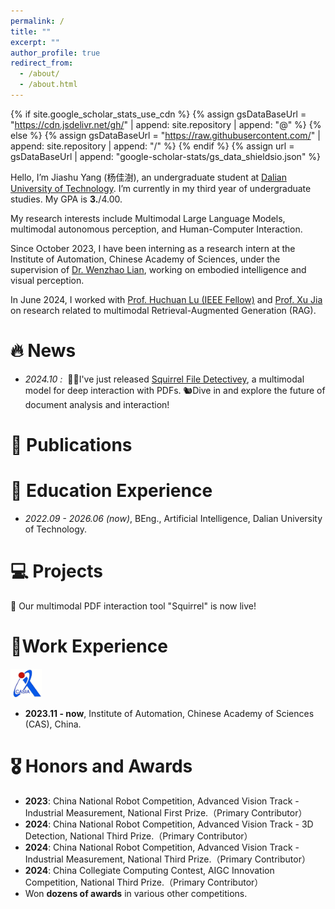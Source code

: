 ```yaml
---
permalink: /
title: ""
excerpt: ""
author_profile: true
redirect_from: 
  - /about/
  - /about.html
---
```


{% if site.google_scholar_stats_use_cdn %}
{% assign gsDataBaseUrl = "https://cdn.jsdelivr.net/gh/" | append: site.repository | append: "@" %}
{% else %}
{% assign gsDataBaseUrl = "https://raw.githubusercontent.com/" | append: site.repository | append: "/" %}
{% endif %}
{% assign url = gsDataBaseUrl | append: "google-scholar-stats/gs_data_shieldsio.json" %}

<span class='anchor' id='about-me'></span>


Hello, I’m Jiashu Yang (杨佳澍), an undergraduate student at <a href='https://www.dlut.edu.cn//'>Dalian University of Technology</a>. I’m currently in my third year of undergraduate studies. My GPA is **3.**/4.00.

My research interests include Multimodal Large Language Models, multimodal autonomous perception, and Human-Computer Interaction.
 

Since October 2023, I have been interning as a research intern at the Institute of Automation, Chinese Academy of Sciences, under the supervision of <a href='https://lianwenzhao.github.io/'>Dr. Wenzhao Lian</a>, working on embodied intelligence and visual perception. 

In June 2024, I worked with <a href='https://scholar.google.com/citations?user=D3nE0agAAAAJ&hl=zh-CN&oi=ao'>Prof. Huchuan Lu (IEEE Fellow)</a> and <a href='https://stephenjia.github.io/'>Prof. Xu Jia</a>   on research related to multimodal Retrieval-Augmented Generation (RAG).


# 🔥 News

- *2024.10 :* &nbsp;🎉🎉I've just released <a href='https://www.dlut.edu.cn//'>Squirrel File Detectivey</a>, a multimodal model for deep interaction with PDFs. 🐿️Dive in and explore the future of document analysis and interaction! 


# 📝 Publications 



# 📖 Education Experience
- *2022.09 - 2026.06 (now)*, BEng., Artificial Intelligence, Dalian University of Technology.


# 💻 Projects
📂 Our multimodal PDF interaction tool "Squirrel" is now live! 


# 💼Work Experience
<img src="/assets/images/CASIA.jpg" alt="Institute of Automation Logo" width="50">

- **2023.11 - now**, Institute of Automation, Chinese Academy of Sciences (CAS), China.

# 🎖 Honors and Awards
- **2023**: China National Robot Competition, Advanced Vision Track - Industrial Measurement, National First Prize.（Primary Contributor）
- **2024**: China National Robot Competition, Advanced Vision Track - 3D Detection, National Third Prize.（Primary Contributor）
- **2024**: China National Robot Competition, Advanced Vision Track - Industrial Measurement, National Third Prize.（Primary Contributor）
- **2024**: China Collegiate Computing Contest, AIGC Innovation Competition, National Third Prize.（Primary Contributor）
- Won **dozens of awards** in various other competitions.

<!-- 
# 💬 Invited Talks
- *2021.06*, Lorem ipsum dolor sit amet, consectetur adipiscing elit. Vivamus ornare aliquet ipsum, ac tempus justo dapibus sit amet. 
- *2021.03*, Lorem ipsum dolor sit amet, consectetur adipiscing elit. Vivamus ornare aliquet ipsum, ac tempus justo dapibus sit amet.  \| [\[video\]](https://github.com/)

-->
